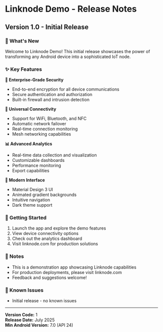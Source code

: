 # Linknode Demo - Release Notes

## Version 1.0 - Initial Release

### 🎉 What's New

Welcome to Linknode Demo! This initial release showcases the power of transforming any Android device into a sophisticated IoT node.

### ✨ Key Features

**🔐 Enterprise-Grade Security**
- End-to-end encryption for all device communications
- Secure authentication and authorization
- Built-in firewall and intrusion detection

**📡 Universal Connectivity**
- Support for WiFi, Bluetooth, and NFC
- Automatic network failover
- Real-time connection monitoring
- Mesh networking capabilities

**📊 Advanced Analytics**
- Real-time data collection and visualization
- Customizable dashboards
- Performance monitoring
- Export capabilities

**🎨 Modern Interface**
- Material Design 3 UI
- Animated gradient backgrounds
- Intuitive navigation
- Dark theme support

### 🚀 Getting Started

1. Launch the app and explore the demo features
2. View device connectivity options
3. Check out the analytics dashboard
4. Visit linknode.com for production solutions

### 📝 Notes

- This is a demonstration app showcasing Linknode capabilities
- For production deployments, please visit linknode.com
- Feedback and suggestions welcome!

### 🐛 Known Issues

- Initial release - no known issues

---

**Version Code:** 1  
**Release Date:** July 2025  
**Min Android Version:** 7.0 (API 24)